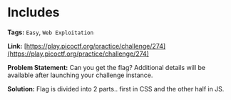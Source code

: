 # Includes

**Tags:** `Easy`, `Web Exploitation`

**Link:** [https://play.picoctf.org/practice/challenge/274](https://play.picoctf.org/practice/challenge/274)

**Problem Statement:** Can you get the flag? Additional details will be available after launching your challenge instance.

**Solution:** Flag is divided into 2 parts.. first in CSS and the other half in JS.
